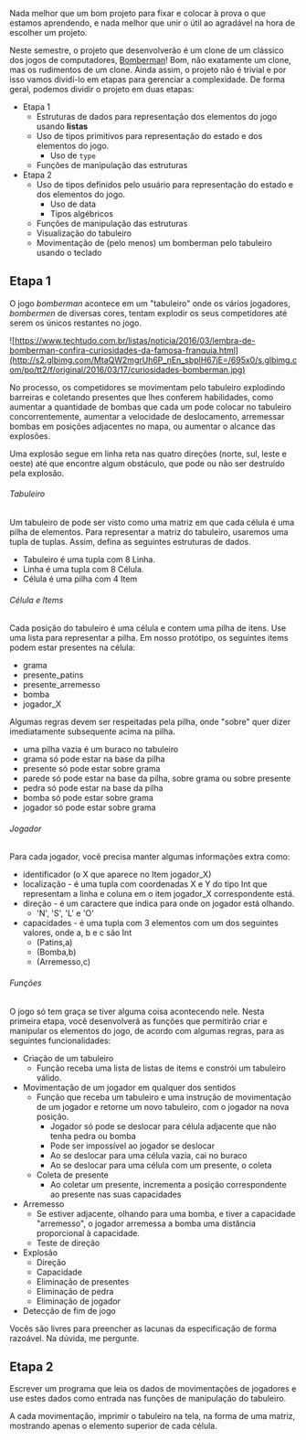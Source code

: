 Nada melhor que um bom projeto para fixar e colocar à prova o que estamos aprendendo, e nada melhor que unir o útil ao agradável na hora de escolher um projeto.

Neste semestre, o projeto que desenvolverão é um clone de um clássico dos jogos de computadores, [Bomberman](https://www.techtudo.com.br/listas/noticia/2016/03/lembra-de-bomberman-confira-curiosidades-da-famosa-franquia.html)!
Bom, não exatamente um clone, mas os rudimentos de um clone.
Ainda assim, o projeto não é trivial e por isso vamos dividí-lo em etapas para gerenciar a complexidade.
De forma geral, podemos dividir o projeto em duas etapas:

* Etapa 1
    * Estruturas de dados para representação dos elementos do jogo usando **listas**
    * Uso de tipos primitivos para representação do estado e dos elementos do jogo.
        * Uso de `type`
    * Funções de manipulação das estruturas
* Etapa 2
    * Uso de tipos definidos pelo usuário para representação do estado e dos elementos do jogo.
        * Uso de data
        * Tipos algébricos
    * Funções de manipulação das estruturas
    * Visualização do tabuleiro
    * Movimentação de (pelo menos) um bomberman pelo tabuleiro usando o teclado
    

## Etapa 1
O jogo *bomberman* acontece em um "tabuleiro" onde os vários jogadores, *bombermen* de diversas cores, tentam explodir os seus competidores até serem os únicos restantes no jogo.

![https://www.techtudo.com.br/listas/noticia/2016/03/lembra-de-bomberman-confira-curiosidades-da-famosa-franquia.html](http://s2.glbimg.com/MtaQW2mgrUh6P_nEn_sbplH67jE=/695x0/s.glbimg.com/po/tt2/f/original/2016/03/17/curiosidades-bomberman.jpg)

No processo, os competidores se movimentam pelo tabuleiro explodindo barreiras e coletando presentes que lhes conferem habilidades, como aumentar a quantidade de bombas que cada um pode colocar no tabuleiro concorrentemente, aumentar a velocidade de deslocamento, arremessar bombas em posições adjacentes no mapa, ou aumentar o alcance das explosões.

Uma explosão segue em linha reta nas quatro direções (norte, sul, leste e oeste) até que encontre algum obstáculo, que pode ou não ser destruído pela explosão.

###### Tabuleiro
Um tabuleiro de pode ser visto como uma matriz em que cada célula é uma pilha de elementos.
Para representar a matriz do tabuleiro, usaremos uma tupla de tuplas.
Assim, defina as seguintes estruturas de dados.

- Tabuleiro é uma tupla com 8 Linha.
- Linha é uma tupla com 8 Célula.
- Célula é uma pilha com 4 Item

###### Célula e Items
Cada posição do tabuleiro é uma célula e contem uma pilha de itens.
Use uma lista para representar a pilha.
Em nosso protótipo, os seguintes items podem estar presentes na célula:

- grama
- presente_patins
- presente_arremesso
- bomba
- jogador_X

Algumas regras devem ser respeitadas pela pilha, onde "sobre" quer dizer imediatamente subsequente acima na pilha.

- uma pilha vazia é um buraco no tabuleiro
- grama só pode estar na base da pilha
- presente só pode estar sobre grama
- parede só pode estar na base da pilha, sobre grama ou sobre presente
- pedra só pode estar na base da pilha
- bomba só pode estar sobre grama
- jogador só pode estar sobre grama

###### Jogador
Para cada jogador, você precisa manter algumas informações extra como:

- identificador (o X que aparece no Item jogador_X)
- localização - é uma tupla com coordenadas X e Y do tipo Int que representam a linha e coluna em o item jogador_X correspondente está.
- direção - é um caractere que indica para onde on jogador está olhando. 
    - 'N', 'S', 'L' e 'O'
- capacidades - é uma tupla com 3 elementos com um dos seguintes valores, onde a, b e c são Int
    - (Patins,a)
    - (Bomba,b)
    - (Arremesso,c)

###### Funções
O jogo só tem graça se tiver alguma coisa acontecendo nele.
Nesta primeira etapa, você desenvolverá as funções que permitirão criar e manipular os elementos do jogo, de acordo com algumas regras, para as seguintes funcionalidades:

- Criação de um tabuleiro
    - Função receba uma lista de listas de items e constrói um tabuleiro válido.
- Movimentação de um jogador em qualquer dos sentidos
    - Função que receba um tabuleiro e uma instrução de movimentação de um jogador e retorne um novo tabuleiro, com o jogador na nova posição.
        - Jogador só pode se deslocar para célula adjacente que não tenha pedra ou bomba
        - Pode ser impossível ao jogador se deslocar
        - Ao se deslocar para uma célula vazia, cai no buraco
        - Ao se deslocar para uma célula com um presente, o coleta
    - Coleta de presente
        - Ao coletar um presente, incrementa a posição correspondente ao presente nas suas capacidades
- Arremesso
    - Se estiver adjacente, olhando para uma bomba, e tiver a capacidade "arremesso", o jogador arremessa a bomba uma distância proporcional à capacidade.
    - Teste de direção
- Explosão
    - Direção
    - Capacidade
    - Eliminação de presentes
    - Eliminação de pedra
    - Eliminação de jogador
- Detecção de fim de jogo

Vocês são livres para preencher as lacunas da especificação de forma razoável.
Na dúvida, me pergunte.

## Etapa 2

Escrever um programa que leia os dados de movimentações de jogadores e use estes dados como entrada nas funções de manipulação do tabuleiro.

A cada movimentação, imprimir o tabuleiro na tela, na forma de uma matriz, mostrando apenas o elemento superior de cada célula.